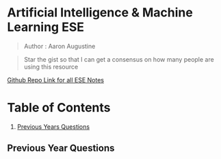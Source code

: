 # Artificial Intelligence & Machine Learning ESE 
> Author : Aaron Augustine

> Star the gist so that I can get a consensus on how many people are using this resource
> 
[Github Repo Link for all ESE Notes](https://github.com/ToothlessRider/Sem_3_Notes.git)

# Table of Contents
1. [Previous Years Questions](#previous-year-questions)


## Previous Year Questions

